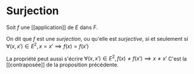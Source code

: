 # Surjection

Soit $f$ une [[application]] de $E$ dans $F$.

On dit que $f$ est une *surjection*, ou qu'elle est _surjective_, si et seulement si $\forall (x, x') \in E^2, x = x' \implies f(x) = f(x')$

La propriété peut aussi s'écrire $\forall (x, x') \in E^2, f(x) \neq f(x') \implies x \neq x'$
C'est la [[contraposée]] de la proposition précédente.


